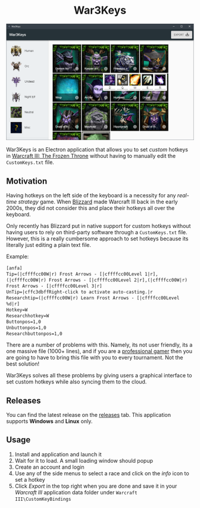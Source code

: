 <div align="center">
    <h1>
      War3Keys
    </h1>
    <img src="app_screenshot.png" alt="screenshot">
</div>

War3Keys is an Electron application that allows you to set *custom* hotkeys in [Warcraft III: The Frozen Throne](https://en.wikipedia.org/wiki/Warcraft_III:_The_Frozen_Throne) without having to manually edit the `CustomKeys.txt` file.

## Motivation
Having hotkeys on the left side of the keyboard is a necessity for any *real-time strategy* game. When [Blizzard](https://en.wikipedia.org/wiki/Blizzard_Entertainment) made Warcraft III back in the early 2000s, they did not consider this and place their hotkeys all over the keyboard.

Only recently has Blizzard put in native support for custom hotkeys without having users to rely on third-party software through a `CustomKeys.txt` file. However, this is a really cumbersome approach to set hotkeys because its literally just editing a plain text file.

Example:
```
[anfa]
Tip=(|cffffcc00W|r) Frost Arrows - [|cffffcc00Level 1|r],(|cffffcc00W|r) Frost Arrows - [|cffffcc00Level 2|r],(|cffffcc00W|r) Frost Arrows - [|cffffcc00Level 3|r]
UnTip=|cffc3dbffRight-click to activate auto-casting.|r
Researchtip=(|cffffcc00W|r) Learn Frost Arrows - [|cffffcc00Level %d|r]
Hotkey=W
Researchhotkey=W
Buttonpos=1,0
Unbuttonpos=1,0
Researchbuttonpos=1,0
```

There are a number of problems with this. Namely, its not user friendly, its a one massive file (1000+ lines), and if you are a [professional gamer](https://en.wikipedia.org/wiki/List_of_eSports_players) then you are going to have to bring this file with you to every tournament. Not the best solution!

War3Keys solves all these problems by giving users a graphical interface to set custom hotkeys while also syncing them to the cloud.

## Releases
You can find the latest release on the [releases](https://github.com/drdgvhbh/War3Keys/releases) tab. This application supports **Windows** and **Linux** only.

## Usage

1. Install and application and launch it
2. Wait for it to load. A small loading window should popup
3. Create an account and login
4. Use any of the side menus to select a race and click on the *info* icon to set a hotkey
5. Click *Export* in the top right when you are done and save it in your *Warcraft III* application data folder under `Warcraft III\CustomKeyBindings`
